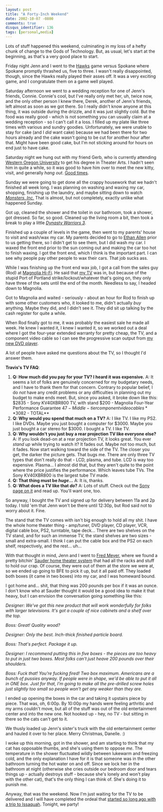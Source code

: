 ```yaml
---
layout: post
title: "A Forty-Inch Weekend"
date: 2002-10-07 -0800
comments: true
disqus_identifier: 136
tags: [personal,media]
---
```

Lots of stuff happened this weekend, culminating in my loss of a hefty
chunk of change to the Gods of Technology. But, as usual, let's start at
the beginning, as that's a very good place to start.

 Friday night Jenn and I went to the [Hawks](http://www.winterhawks.com)
game versus Spokane where Spokane promptly thrashed us, five to three. I
wasn't really disappointed, though, since the Hawks really played their
asses off. It was a very exciting game, and I congratulate them on a
game well played.

 Saturday afternoon we went to a wedding reception for one of Jenn's
friends, Connie. Connie's cool, but I've really only met her, uh, twice
now, and the only other person I knew there, Derek, another of Jenn's
friends, left almost as soon as we got there. So I really didn't know
anyone at this thing, it was outside during the drizzle, and it was just
slightly cold. But the food was really good - which is not something you
can usually claim at a wedding reception - so I can't call it a loss. I
filled up my plate like three times with various and sundry goodies.
Unfortunately, we were unable to stay for cake (and I *did* want cake)
because we had been there for two hours already and the cake wasn't
going to be cut for another hour after that. Might have been good cake,
but I'm not sticking around for hours on end just to have cake.

 Saturday night we hung out with my friend Gerb, who is currently
attending [Western Oregon University](http://www.wou.edu/) to get his
degree in Theater Arts. I hadn't seen him in quite a while, so it was
good to have him over to meet the new kitty, visit, and generally *hang
out*. [Good times](http://snltranscripts.jt.org/98/98bdish.phtml).

 Sunday we were going to get done all the crappy housework that we
hadn't finished all week long. I was planning on washing and waxing my
car, shopping, finishing up the laundry, and maybe sitting down to watch
[*Monsters,
Inc.*](http://www.amazon.com/exec/obidos/ASIN/B00005JKDR/mhsvortex) That
is almost, but not completely, exactly unlike what happened Sunday.

 Got up, cleaned the shower and the toilet in our bathroom, took a
shower, got dressed. So far, so good. Cleaned up the living room a bit,
then took a break to play a little [*Dynasty Warriors
3*](http://www.amazon.com/exec/obidos/ASIN/B00005RL4E/mhsvortex).

 Finished up a couple of levels in the game, then went to my parents'
house to visit and wash/wax my car. My parents decided to go to [Ethan
Allen](http://www.ethanallen.com/) prior to us getting there, so I
didn't get to see them, but I did wash my car. I waxed the front end
prior to the sun coming out and making the car too hot to finish waxing.
I got the front end, which I think is the important part. I can see why
people pay other people to wax their cars. That job sucks ass.

 While I was finishing up the front end wax job, I got a call from the
sales guy (Rod) at [Magnolia Hi-Fi](http://www.magnoliahifi.com/). He
said that [my
TV](http://www.sonystyle.com/home/item.jsp?itemid=50911&hierc=9685x9800x9801&catid=)
was in, but because of the stupid Port of Portland
strike/lockout/whatever that's going on, they only have three of the
sets until the end of the month. Needless to say, I headed down to
Magnolia.

 Got to Magnolia and waited - seriously - about an hour for Rod to
finish up with some other customers who, it looked to me, didn't
actually *buy* anything. Maybe they did, and I didn't see it. They did
sit up talking by the cash register for quite a while.

 When Rod finally got to me, it was probably the easiest sale he made
all week. He knew I wanted it, I knew I wanted it, so we worked out a
deal where I got the four-year extended warranty for pretty cheap, the
TV, and a component video cable so I can see the progressive scan output
from [my new DVD player](/archive/2002/09/23/the-art-of-war.aspx).

 A lot of people have asked me questions about the TV, so I thought I'd
answer them.

**Travis's TV FAQ**:

1. **Q: How much did you pay for your TV? I heard it was expensive.**
     A: It seems a lot of folks are genuinely concerned for my budgetary
    needs, and I have to thank them for that concern. Contrary to
    popular belief, I do *not* have any credit problems or any
    difficulties in planning out my budget to make ends meet. But, since
    you asked, it broke down like this:
     $2835 - Sony KV40XBR800 TV, with stand
     $200 - Magnolia Four-Year Performance Guarantee
     $47 - Middle-tier component video cables
     **$3082 - TOTAL**
2. **Q: Why would you spend that much on a TV?**
     A: I like TV. I like my PS2. I like DVDs. Maybe you just bought a
    computer for $3000. Maybe you just bought a car stereo for $3000.
    I bought a TV. I like TV.
3. **Q: Why wouldn't you just buy a rear projection TV like everyone
    else?**
     A: If you look dead-on at a rear projection TV, it looks great. You
    ever *stand up* while trying to watch it? It fades out. Maybe not
    too much, but it fades. Now start walking toward the side of the TV.
    The closer you get, the darker the picture gets. That bugs me. There
    are only three TV types that don't really do that - LCD, plasma, and
    tube. LCD is way too expensive. Plasma... I almost did that, but
    they aren't quite to the point where the price justifies the
    performance. Which leaves tube TVs. The Sony KV40XBR800 is the
    largest tube TV made.
4. **Q: That thing must be *huge*...**
     A: It is, thanks.
5. **Q: What does a TV like that *do*?**
     A: Lots of stuff. Check out the [Sony page on
    it](http://www.sonystyle.com/home/item.jsp?itemid=50911&hierc=9685x9800x9801&catid=)
    and read up. You'll want one, too.

So anyway, I bought the TV and signed up for delivery between 11a and 2p
today. I told 'em that Jenn won't be there until 12:30p, but Rod said
not to worry about it. Fine.

 The stand that the TV comes with isn't big enough to hold all my shit.
I have the whole home theater thing - amp/tuner, DVD player, CD player,
VCR, digital cable box, PS2, turntable, tape deck... There are two
shelves on the TV stand, and for such an immense TV, the stand shelves
are two sizes - small and extra-small. I think I can put the cable box
and the PS2 on each shelf, respectively, and the rest... uh...

 With that thought in mind, Jenn and I went to [Fred
Meyer](http://www.fredmeyer.com), where we found a pretty bitchin'
[Sauder home theater
system](http://www.sauder.com/productpage.asp?ProdNumber=8849-103&From=Entertainment&Sub=Home%5FTheaters)
that had all the racks and stuff to hold our crap. Of course, they were
out of them at the store we were at, so we ended up going to BFE to pick
it up, but it all paid off. They loaded both boxes (it came in two
boxes) into my car, and I was homeward bound.

 I got home and... shit, that thing was 200 pounds per box if it was an
ounce. I don't know who at Sauder thought it would be a good idea to
make it that heavy, but I can envision the conversation going something
like this:

 *Designer: We've got this new product that will work wonderfully for
folks with larger televisions. It's got a couple of nice cabinets and a
shelf over the top.*

 *Boss: Great! Quality wood?*

 *Designer: Only the best. Inch-thick finished particle board.*

 *Boss: That's perfect. Package it up.*

 *Designer: I recommend putting this in five boxes - the pieces are too
heavy to put in just two boxes. Most folks can't just heave 200 pounds
over their shoulders.*

 *Boss: Fuck that! You're fucking fired! Two box maximum. Americans are
a bunch of pussies anyway. If people were in shape, we'd be able to put
it all in ONE box. Just for that, I'm going to make all the pre-drilled
screw holes just slightly too small so people won't get any weaker than
they are.*

 I ended up opening the boxes in the car and taking it upstairs piece by
piece. That was, oh, 6:00p. By 10:00p my hands were feeling arthritic
and my arms couldn't move, but all of the stuff was out of the old
entertainment center and into the new one. Not hooked up - hey, no TV -
but sitting in there so the cats can't get to it.

 We thusly loaded up Jenn's sister's truck with the old entertainment
center and hauled it over to her place. Merry Christmas, Danelle. :)

 I woke up this morning, got in the shower, and am starting to think
that my cat has opposable thumbs, and she's using them to oppose *me*.
The temperature in the shower fluctuated wildly between lukewarm and
freezing cold, and the only explanation I have for it is that someone
was in the other bathroom turning the hot water on and off. Since we
lock her in the bathroom at night (otherwise she cries outside our
bedroom door and tears things up - actually destroys stuff - because
she's lonely and won't play with the other cat), that's the only thing I
can think of. She's doing it to punish me.

 Anyway, that was the weekend. Now I'm just waiting for the TV to be
delivered and I will have completed the ordeal that [started so long ago
with a trip to
Issaquah](/archive/2002/09/16/warm-thrill-of-confusion.aspx). Tonight,
we party!
